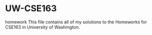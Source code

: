 # UW-CSE163
homework
This file contains all of my solutions to the Homeworks for CSE163 in University of Washington.
